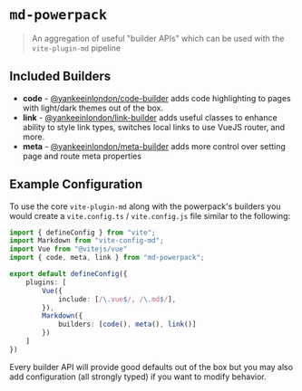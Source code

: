 # `md-powerpack`

> An aggregation of useful "builder APIs" which can be used with the `vite-plugin-md` pipeline

## Included Builders

- **code** - [@yankeeinlondon/code-builder](https://github.com/yankeeinlondon/link-builder) adds code highlighting to pages with light/dark themes out of the box.
- **link** - [@yankeeinlondon/link-builder](https://github.com/yankeeinlondon/link-builder) adds useful classes to enhance ability to style link types, switches local links to use VueJS router, and more.
- **meta** - [@yankeeinlondon/meta-builder](https://github.com/yankeeinlondon/meta-builder) adds more control over setting page and route meta properties

## Example Configuration

To use the core `vite-plugin-md` along with the powerpack's builders you would create a `vite.config.ts` / `vite.config.js` file similar to the following:

```ts
import { defineConfig } from "vite";
import Markdown from "vite-config-md";
import Vue from "@vitejs/vue"
import { code, meta, link } from "md-powerpack";

export default defineConfig({
    plugins: [
        Vue({
            include: [/\.vue$/, /\.md$/],
        }),
        Markdown({
            builders: [code(), meta(), link()]
        })
    ]
})
```

Every builder API will provide good defaults out of the box but you may also add configuration (all strongly typed) if you want to modify behavior.
